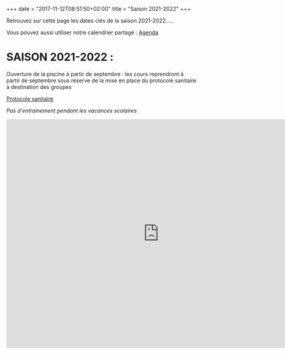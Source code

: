 +++
date = "2017-11-12T08:51:50+02:00"
title = "Saison 2021-2022"
+++

Retrouvez sur cette page les dates clés de la saison 2021-2022.....


Vous pouvez aussi utiliser notre calendrier partagé :
[Agenda](https://calendar.google.com/calendar?cid=Y25wbW9ybmFudGFpc0BnbWFpbC5jb20)

# SAISON 2021-2022 :

Ouverture de la piscine à partir de septembre : les cours reprendront
à partir de septembre sous réserve de la mise en place du protocole
sanitaire à destination des groupes

[Protocole sanitaire](/pdf/CNPM_Protocole.pdf)

*Pas d'entrainement pendant les vacances scolaires*

<iframe src="https://calendar.google.com/calendar/embed?src=cnpmornantais%40gmail.com&ctz=Europe%2FParis" style="border: 0" width="800" height="600" frameborder="0" scrolling="no"></iframe>
